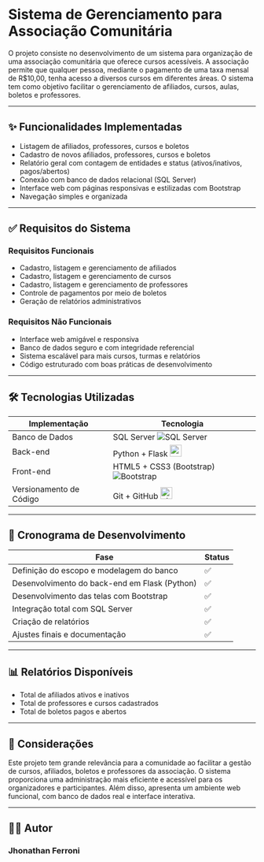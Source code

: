 # Sistema de Gerenciamento para Associação Comunitária

<p>
O projeto consiste no desenvolvimento de um sistema para organização de uma associação comunitária
que oferece cursos acessíveis. A associação permite que qualquer pessoa, mediante o pagamento de uma 
taxa mensal de R$10,00, tenha acesso a diversos cursos em diferentes áreas. 
O sistema tem como objetivo facilitar o gerenciamento de afiliados, cursos, aulas, boletos e professores.
</p>

---

## ✨ Funcionalidades Implementadas

-  Listagem de afiliados, professores, cursos e boletos
-  Cadastro de novos afiliados, professores, cursos e boletos
-  Relatório geral com contagem de entidades e status (ativos/inativos, pagos/abertos)
-  Conexão com banco de dados relacional (SQL Server)
-  Interface web com páginas responsivas e estilizadas com Bootstrap
-  Navegação simples e organizada

---

## ✅ Requisitos do Sistema

### Requisitos Funcionais
- Cadastro, listagem e gerenciamento de afiliados
- Cadastro, listagem e gerenciamento de cursos
- Cadastro, listagem e gerenciamento de professores
- Controle de pagamentos por meio de boletos
- Geração de relatórios administrativos

### Requisitos Não Funcionais
- Interface web amigável e responsiva
- Banco de dados seguro e com integridade referencial
- Sistema escalável para mais cursos, turmas e relatórios
- Código estruturado com boas práticas de desenvolvimento

---

## 🛠️ Tecnologias Utilizadas

| Implementação         | Tecnologia                                                                 |
|-----------------------|----------------------------------------------------------------------------|
| Banco de Dados        | SQL Server ![SQL Server](https://img.shields.io/badge/Microsoft%20SQL%20Server-CC2927?logo=microsoftsqlserver&logoColor=white&style=flat) |
| Back-end              | Python + Flask <img width="24" height="24" src="https://img.icons8.com/color/24/python--v1.png" alt="python--v1"/>
| Front-end             | HTML5 + CSS3 (Bootstrap) ![Bootstrap](https://img.shields.io/badge/bootstrap-563d7c?logo=bootstrap&logoColor=white&style=flat) |
| Versionamento de Código | Git + GitHub <img width="24" height="24" src="https://img.icons8.com/color/48/git.png" alt="git"/>

---

## 📅 Cronograma de Desenvolvimento

| Fase                                         | Status |
|---------------------------------------------|--------|
| Definição do escopo e modelagem do banco    | ✅     |
| Desenvolvimento do back-end em Flask (Python) | ✅     |
| Desenvolvimento das telas com Bootstrap     | ✅     |
| Integração total com SQL Server             | ✅     |
| Criação de relatórios                       | ✅     |
| Ajustes finais e documentação               | ✅     |

---

## 📊 Relatórios Disponíveis

- Total de afiliados ativos e inativos
- Total de professores e cursos cadastrados
- Total de boletos pagos e abertos

---

## 📎 Considerações

<p>
Este projeto tem grande relevância para a comunidade ao facilitar a gestão de cursos, afiliados, boletos e professores da associação. 
O sistema proporciona uma administração mais eficiente e acessível para os organizadores e participantes. 
Além disso, apresenta um ambiente web funcional, com banco de dados real e interface interativa.
</p>

---

## 👨‍💻 Autor
### Jhonathan Ferroni
